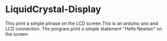 # LiquidCrystal-Display
This print a simple phrase on the LCD screen 
This is an arduino uno and LCD connection. 
The porgram print a simple statement "Hello Newton" on the screen
